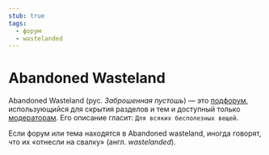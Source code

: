 ```yaml
---
stub: true
tags:
  - форум
  - wastelanded
---
```


# Abandoned Wasteland

Abandoned Wasteland (рус. *Заброшенная пустошь*) — это [подфорум](/wiki/Community/Forum), использующийся для скрытия разделов и тем и доступный только [модераторам](/wiki/People/The_Team/Global_Moderation_Team). Его описание гласит: `Для всяких бесполезных вещей`.

Если форум или тема находятся в Abandoned wasteland, иногда говорят, что их «отнесли на свалку» (англ. *wastelanded*).
